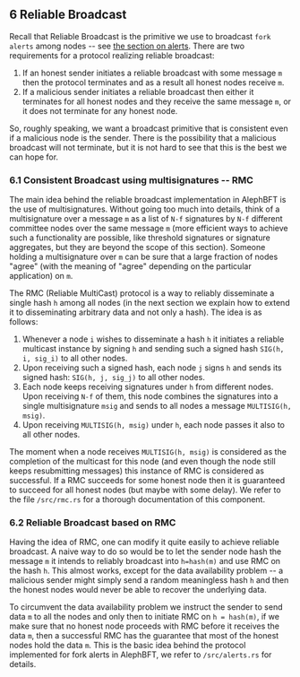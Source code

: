 ## 6 Reliable Broadcast

Recall that Reliable Broadcast is the primitive we use to broadcast `fork alerts` among nodes -- see [the section on alerts](how_alephbft_does_it.md#25-alerts----dealing-with-fork-spam). There are two requirements for a protocol realizing reliable broadcast:

1. If an honest sender initiates a reliable broadcast with some message `m` then the protocol terminates and as a result all honest nodes receive `m`.
2. If a malicious sender initiates a reliable broadcast then either it terminates for all honest nodes and they receive the same message `m`, or it does not terminate for any honest node.

So, roughly speaking, we want a broadcast primitive that is consistent even if a malicious node is the sender. There is the possibility that a malicious broadcast will not terminate, but it is not hard to see that this is the best we can hope for.

### 6.1 Consistent Broadcast using multisignatures -- RMC

The main idea behind the reliable broadcast implementation in AlephBFT is the use of multisignatures. Without going too much into details, think of a multisignature over a message `m` as a list of `N-f` signatures by `N-f` different committee nodes over the same message `m` (more efficient ways to achieve such a functionality are possible, like threshold signatures or signature aggregates, but they are beyond the scope of this section). Someone holding a multisignature over `m` can be sure that a large fraction of nodes "agree" (with the meaning of "agree" depending on the particular application) on `m`.

The RMC (Reliable MultiCast) protocol is a way to reliably disseminate a single hash `h` among all nodes (in the next section we explain how to extend it to disseminating arbitrary data and not only a hash). The idea is as follows:

1. Whenever a node `i` wishes to disseminate a hash `h` it initiates a reliable multicast instance by signing `h` and sending such a signed hash `SIG(h, i, sig_i)` to all other nodes.
2. Upon receiving such a signed hash, each node `j` signs `h` and sends its signed hash: `SIG(h, j, sig_j)` to all other nodes.
3. Each node keeps receiving signatures under `h` from different nodes. Upon receiving `N-f` of them, this node combines the signatures into a single multisignature `msig` and sends to all nodes a message `MULTISIG(h, msig)`.
4. Upon receiving `MULTISIG(h, msig)` under `h`, each node passes it also to all other nodes.

The moment when a node receives `MULTISIG(h, msig)` is considered as the completion of the multicast for this node (and even though the node still keeps resubmitting messages) this instance of RMC is considered as successful. If a RMC succeeds for some honest node then it is guaranteed to succeed for all honest nodes (but maybe with some delay). We refer to the file `/src/rmc.rs` for a thorough documentation of this component.

### 6.2 Reliable Broadcast based on RMC

Having the idea of RMC, one can modify it quite easily to achieve reliable broadcast. A naive way to do so would be to let the sender node hash the message `m` it intends to reliably broadcast into `h=hash(m)` and use RMC on the hash `h`. This almost works, except for the data availability problem -- a malicious sender might simply send a random meaningless hash `h` and then the honest nodes would never be able to recover the underlying data.

To circumvent the data availability problem we instruct the sender to send data `m` to all the nodes and only then to initiate RMC on `h = hash(m)`, if we make sure that no honest node proceeds with RMC before it receives the data `m`, then a successful RMC has the guarantee that most of the honest nodes hold the data `m`. This is the basic idea behind the protocol implemented for fork alerts in AlephBFT, we refer to `/src/alerts.rs` for details.
